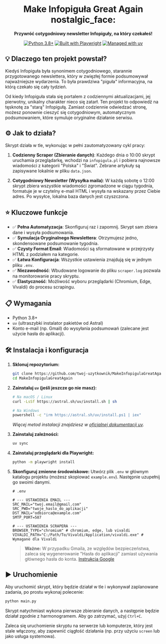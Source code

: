 <div align="center">
  <h1>Make Infopiguła Great Again  nostalgic_face:</h1>
  <p><strong>Przywróć cotygodniowy newsletter Infopiguły, na który czekałeś!</strong></p>
  <p>
    <a href="https://www.python.org/downloads/release/python-380/"><img alt="Python 3.8+" src="https://img.shields.io/badge/python-3.8+-blue.svg"></a>
    <a href="https://github.com/microsoft/playwright-python"><img alt="Built with Playwright" src="https://img.shields.io/badge/built%20with-Playwright-2EAD33?logo=playwright"></a>
    <a href="https://astral.sh/blog/uv"><img alt="Managed with uv" src="https://img.shields.io/badge/managed%20with-uv-purple.svg?logo=python&labelColor=gray"></a>
  </p>
</div>

## 💡 Dlaczego ten projekt powstał?

Kiedyś Infopiguła była synonimem cotygodniowego, starannie przygotowanego newslettera, który w zwięzłej formie podsumowywał najważniejsze wydarzenia. To była prawdziwa "piguła" informacyjna, na którą czekało się cały tydzień.

Od kiedy Infopiguła stała się portalem z codziennymi aktualizacjami, jej pierwotny, unikalny charakter nieco się zatarł. Ten projekt to odpowiedź na tęsknotę za "starą" Infopigułą. Zamiast codziennie odwiedzać stronę, możesz ponownie cieszyć się cotygodniowym, automatycznym podsumowaniem, które symuluje oryginalne działanie serwisu.

## ⚙️ Jak to działa?

Skrypt działa w tle, wykonując w pełni zautomatyzowany cykl pracy:

1.  **Codzienny Scraper (Zbieranie danych)**: Każdego dnia o 10:00 skrypt uruchamia przeglądarkę, wchodzi na `infopigula.pl` i pobiera najnowsze wiadomości z kategorii "Polska" i "Świat". Zebrane artykuły są zapisywane lokalnie w pliku `data.json`.

2.  **Cotygodniowy Newsletter (Wysyłka maila)**: W każdą sobotę o 12:00 skrypt zbiera wszystkie wiadomości zgromadzone w ciągu tygodnia, formatuje je w czytelny e-mail HTML i wysyła na wskazany przez Ciebie adres. Po wysyłce, lokalna baza danych jest czyszczona.

## ⭐ Kluczowe funkcje

-   ✅ **Pełna Automatyzacja**: Skonfiguruj raz i zapomnij. Skrypt sam zbiera dane i wysyła podsumowania.
-   ✅ **Symulacja Oryginalnego Newslettera**: Otrzymujesz jedno, skondensowane podsumowanie tygodnia.
-   ✅ **Czysty Format Email**: Wiadomości są sformatowane w przejrzysty HTML z podziałem na kategorie.
-   ✅ **Łatwa Konfiguracja**: Wszystkie ustawienia znajdują się w jednym pliku `.env`.
-   ✅ **Niezawodność**: Wbudowane logowanie do pliku `scraper.log` pozwala na monitorowanie pracy skryptu.
-   ✅ **Elastyczność**: Możliwość wyboru przeglądarki (Chromium, Edge, Vivaldi) do procesu scrapingu.

## 📋 Wymagania

-   Python 3.8+
-   `uv` (ultraszybki instalator pakietów od Astral)
-   Konto e-mail (np. Gmail) do wysyłania podsumowań (zalecane jest użycie hasła do aplikacji).

## 🛠️ Instalacja i konfiguracja

1.  **Sklonuj repozytorium:**
    ```bash
    git clone https://github.com/twoj-uzytkownik/MakeInfopigulaGreatAgain.git
    cd MakeInfopigulaGreatAgain
    ```

2.  **Zainstaluj `uv` (jeśli jeszcze go nie masz):**
    ```bash
    # Na macOS / Linux
    curl -LsSf https://astral.sh/uv/install.sh | sh
    
    # Na Windows
    powershell -c "irm https://astral.sh/uv/install.ps1 | iex"
    ```
    *Więcej metod instalacji znajdziesz w [oficjalnej dokumentacji uv](https://astral.sh/docs/uv#installation).*

3.  **Zainstaluj zależności:**
    ```bash
    uv sync
    ```


4.  **Zainstaluj przeglądarki dla Playwright:**
    ```bash
    python -m playwright install
    ```

5.  **Skonfiguruj zmienne środowiskowe:**
    Utwórz plik `.env` w głównym katalogu projektu (możesz skopiować `example.env`). Następnie uzupełnij go swoimi danymi.

    ```dotenv
    # .env

    # --- USTAWIENIA EMAIL ---
    SRC_MAIL="twoj.email@gmail.com"
    SRC_PWD="twoje_haslo_do_aplikacji"
    DST_MAIL="odbiorca@example.com"
    SMTP_PORT=587

    # --- USTAWIENIA SCRAPERA ---
    BROWSER_TYPE="chromium" # chromium, edge, lub vivaldi
    VIVALDI_PATH="C:/Path/To/Vivaldi/Application/vivaldi.exe" # Wymagane dla Vivaldi
    ```
    > **Ważne:** W przypadku Gmaila, ze względów bezpieczeństwa, zaleca się wygenerowanie "Hasła do aplikacji" zamiast używania głównego hasła do konta. [Instrukcja Google](https://support.google.com/accounts/answer/185833)

## ▶️ Uruchomienie

Aby uruchomić skrypt, który będzie działał w tle i wykonywał zaplanowane zadania, po prostu wykonaj polecenie:

```bash
python main.py
```

Skrypt natychmiast wykona pierwsze zbieranie danych, a następnie będzie działał zgodnie z harmonogramem. Aby go zatrzymać, użyj `Ctrl+C`.

Zaleca się uruchomienie skryptu na serwerze lub komputerze, który jest stale włączony, aby zapewnić ciągłość działania (np. przy użyciu `screen` lub jako usługa systemowa).
